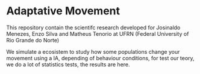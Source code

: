 # Adaptative Movement
This repository contain the scientifc research developed for Josinaldo Menezes, Enzo Silva and Matheus Tenorio at UFRN (Federal University of Rio Grande do Norte)

We simulate a ecosistem to study how some populations change your movement using a IA, depending of behaviour conditions, for test our teory, we do a lot of statistics tests, the results are here. 
